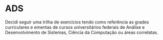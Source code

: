 # ADS
Decidi seguir uma trilha de exercícios tendo como referência as grades curriculares e ementas de cursos universitários federais de Análise e Desenvolvimento de Sistemas, Ciência da Computação ou áreas correlatas.
